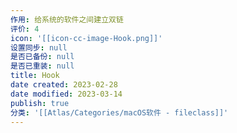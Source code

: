 ```yaml
---
作用: 给系统的软件之间建立双链
评价: 4
icon: '[[icon-cc-image-Hook.png]]'
设置同步: null
是否已备份: null
是否已重装: null
title: Hook
date created: 2023-02-28
date modified: 2023-03-14
publish: true
分类: '[[Atlas/Categories/macOS软件 - fileclass]]'
---
```


